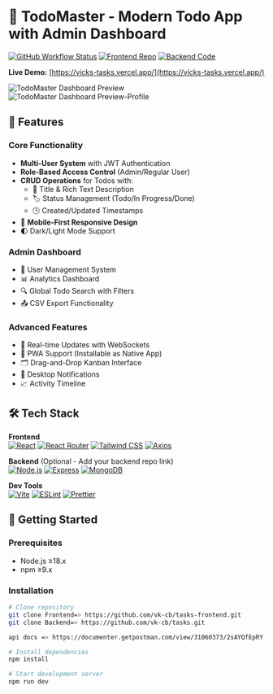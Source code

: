 # 🚀 TodoMaster - Modern Todo App with Admin Dashboard

[![GitHub Workflow Status](https://img.shields.io/github/actions/workflow/status/vk-cb/tasks-frontend/main.yml)](https://github.com/vk-cb/tasks-frontend/actions)
[![Frontend Repo](https://img.shields.io/codefactor/grade/github/vk-cb/tasks-frontend)](https://github.com/vk-cb/tasks-frontend)
[![Backend Code](https://img.shields.io/librariesio/github/yourusername/todomaster)](https://github.com/vk-cb/tasks)

**Live Demo:** [https://vicks-tasks.vercel.app/](https://vicks-tasks.vercel.app/) 

![TodoMaster Dashboard Preview](https://res.cloudinary.com/ddfhmpnui/image/upload/v1739951216/task-master/tejvp5m2mm4cmyk868an.png)
![TodoMaster Dashboard Preview-Profile](https://res.cloudinary.com/ddfhmpnui/image/upload/v1739951453/task-master/kuprdc2jaoktrywhrjff.png)

## 🌟 Features

### Core Functionality
- **Multi-User System** with JWT Authentication
- **Role-Based Access Control** (Admin/Regular User)
- **CRUD Operations** for Todos with:
  - 📝 Title & Rich Text Description
  - 🏷️ Status Management (Todo/In Progress/Done)
  - 🕒 Created/Updated Timestamps
- 📱 **Mobile-First Responsive Design**
- 🌓 Dark/Light Mode Support

### Admin Dashboard
- 👥 User Management System
- 📊 Analytics Dashboard
- 🔍 Global Todo Search with Filters
- 📤 CSV Export Functionality

### Advanced Features
- 🔄 Real-time Updates with WebSockets
- 📲 PWA Support (Installable as Native App)
- 🗂️ Drag-and-Drop Kanban Interface
- 🔔 Desktop Notifications
- 📈 Activity Timeline

## 🛠️ Tech Stack

**Frontend**  
[![React](https://img.shields.io/badge/React-61DAFB?logo=react&logoColor=white)](https://react.dev/)
[![React Router](https://img.shields.io/badge/React_Router-CA4245?logo=react-router&logoColor=white)](https://reactrouter.com/)
[![Tailwind CSS](https://img.shields.io/badge/Tailwind_CSS-06B6D4?logo=tailwind-css&logoColor=white)](https://tailwindcss.com/)
[![Axios](https://img.shields.io/badge/Axios-5A29E4?logo=axios&logoColor=white)](https://axios-http.com/)

**Backend** (Optional - Add your backend repo link)  
[![Node.js](https://img.shields.io/badge/Node.js-339933?logo=node.js&logoColor=white)](https://nodejs.org/)
[![Express](https://img.shields.io/badge/Express-000000?logo=express&logoColor=white)](https://expressjs.com/)
[![MongoDB](https://img.shields.io/badge/MongoDB-47A248?logo=mongodb&logoColor=white)](https://www.mongodb.com/)

**Dev Tools**  
[![Vite](https://img.shields.io/badge/Vite-B73BFE?logo=vite&logoColor=white)](https://vitejs.dev/)
[![ESLint](https://img.shields.io/badge/ESLint-4B32C3?logo=eslint&logoColor=white)](https://eslint.org/)
[![Prettier](https://img.shields.io/badge/Prettier-F7B93E?logo=prettier&logoColor=white)](https://prettier.io/)

## 🚀 Getting Started

### Prerequisites
- Node.js ≥18.x
- npm ≥9.x

### Installation
```bash
# Clone repository
git clone Frontend=> https://github.com/vk-cb/tasks-frontend.git
git clone Backend=> https://github.com/vk-cb/tasks.git

api docs => https://documenter.getpostman.com/view/31060373/2sAYQfEpRY

# Install dependencies
npm install

# Start development server
npm run dev
